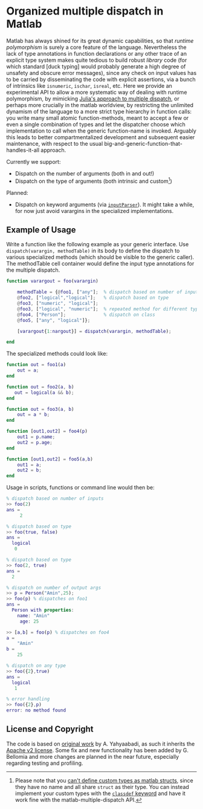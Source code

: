 # Organized multiple dispatch in Matlab

Matlab has always shined for its great dynamic capabilities, so that _runtime polymorphism_ is surely a core feature of the language. Nevertheless the lack of type annotations in function declarations or any other trace of an explicit type system makes quite tedious to build robust _library_ code (for which standard [duck typing] would probably generate a high degree of unsafety and obscure error messages), since any check on input values has to be carried by disseminating the code with explicit assertions, via a bunch of intrinsics like `isnumeric`, `ischar`, `isreal`, etc. Here we provide an experimental API to allow a more systematic way of dealing with runtime polymorphism, by mimicking [Julia's approach to multiple dispatch](https://youtu.be/kc9HwsxE1OY), or perhaps more crucially in the matlab worldview, by restricting the unlimited dynamism of the language to a more strict type hierarchy in function calls: you write many small atomic function-methods, meant to accept a few or even a single combination of types and let the dispatcher choose which implementation to call when the generic function-name is invoked. Arguably this leads to better compartmentalized development and subsequent easier maintenance, with respect to the usual big-and-generic-function-that-handles-it-all approach.

Currently we support:
- Dispatch on the number of arguments (both in and out!)
- Dispatch on the type of arguments (both intrinsic and custom[^1]) 
   
Planned:
- Dispatch on keyword arguments (via [`inputParser`](https://www.mathworks.com/help/matlab/matlab_prog/parse-function-inputs.html)). It might take a while, for now just avoid varargins in the specialized implementations.

## Example of Usage

Write a function like the following example as your generic interface. Use `dispatch(varargin, methodTable)` in its body to define the dispatch to various specialized methods (which should be visible to the generic caller). The methodTable cell container would define the input type annotations for the multiple dispatch.

```matlab
function varargout = foo(varargin)

    methodTable = {@foo1, ["any"];  % dispatch based on number of inputs
    @foo2, ["logical","logical"];   % dispatch based on type
    @foo3, ["numeric", "logical"];
    @foo3, ["logical", "numeric"];  % repeated method for different type
    @foo4, ["Person"];              % dispatch on class
    @foo5, ["any", "logical"]};             

    [varargout{1:nargout}] = dispatch(varargin, methodTable);

end
```

The specialized methods could look like:

```matlab
function out = foo1(a)
    out = a;
end

function out = foo2(a, b)
   out = logical(a && b);
end

function out = foo3(a, b)
    out = a * b;
end

function [out1,out2] = foo4(p)
    out1 = p.name;
    out2 = p.age;
end

function [out1,out2] = foo5(a,b)
    out1 = a;
    out2 = b;
end
```

Usage in scripts, functions or command line would then be:
```matlab
% dispatch based on number of inputs
>> foo(2)
ans =
     2
```
```matlab
% dispatch based on type
>> foo(true, false)
ans =
  logical
   0
```
```matlab
% dispatch based on type
>> foo(2, true)
ans =
  2
```
```matlab
% dispatch on number of output args
>> p = Person("Amin",25);
>> foo(p) % dispatches on foo1
ans = 
  Person with properties:
    name: "Amin"
     age: 25

>> [a,b] = foo(p) % dispatches on foo4
a = 
    "Amin"
b =
    25
```
```matlab
% dispatch on any type
>> foo({2},true)
ans =
  logical
   1
```
```matlab
% error handling
>> foo({2},p)
error: no method found
```

[^1]: Please note that you [can't define custom types as matlab structs](https://www.mathworks.com/help/matlab/matlab_oop/example-representing-structured-data.html), since they have no name and all share `struct` as their type. You can instead implement your custom types with the [`classdef` keyword](https://www.mathworks.com/help/matlab/ref/classdef.html) and have it work fine with the matlab-multiple-dispatch API.

## License and Copyright

The code is based on [original work](https://github.com/aminya/Dispatch.m) by A. Yahyaabadi, as such it inherits the [Apache v2 license](./LICENSE). Some fix and new functionality has been added by G. Bellomia and more changes are planned in the near future, especially regarding testing and profiling.
<!-- cite as: <bibtex?zenodo?> -->




